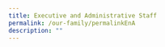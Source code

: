 ```yaml
---
title: Executive and Administrative Staff
permalink: /our-family/permalinkEnA
description: ""
---
```

